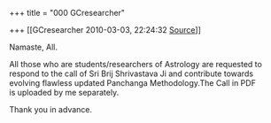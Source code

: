 +++
title = "000 GCresearcher"

+++
[[GCresearcher	2010-03-03, 22:24:32 [Source](https://groups.google.com/g/bvparishat/c/Wj65qJhoYRE)]]



Namaste, All.

All those who are students/researchers of Astrology are requested to  
respond to the call of Sri Brij Shrivastava Ji and contribute towards  
evolving flawless updated Panchanga Methodology.The Call in PDF  
is uploaded by me separately.

Thank you in advance.  

